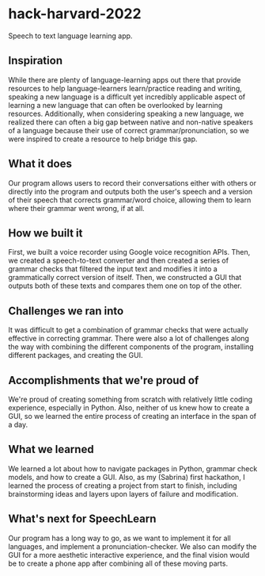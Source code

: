 # hack-harvard-2022

Speech to text language learning app.

## Inspiration
While there are plenty of language-learning apps out there that provide resources to help language-learners learn/practice reading and writing, speaking a new language is a difficult yet incredibly applicable aspect of learning a new language that can often be overlooked by learning resources. Additionally, when considering speaking a new language, we realized there can often a big gap between native and non-native speakers of a language because their use of correct grammar/pronunciation, so we were inspired to create a resource to help bridge this gap.

## What it does
Our program allows users to record their conversations either with others or directly into the program and outputs both the user's speech and a version of their speech that corrects grammar/word choice, allowing them to learn where their grammar went wrong, if at all.

## How we built it
First, we built a voice recorder using Google voice recognition APIs. Then, we created a speech-to-text converter and then created a series of grammar checks that filtered the input text and modifies it into a grammatically correct version of itself. Then, we constructed a GUI that outputs both of these texts and compares them one on top of the other.

## Challenges we ran into
It was difficult to get a combination of grammar checks that were actually effective in correcting grammar. There were also a lot of challenges along the way with combining the different components of the program, installing different packages, and creating the GUI. 

## Accomplishments that we're proud of
We're proud of creating something from scratch with relatively little coding experience, especially in Python. Also, neither of us knew how to create a GUI, so we learned the entire process of creating an interface in the span of a day.

## What we learned
We learned a lot about how to navigate packages in Python, grammar check models, and how to create a GUI. Also, as my (Sabrina) first hackathon, I learned the process of creating a project from start to finish, including brainstorming ideas and layers upon layers of failure and modification.

## What's next for SpeechLearn
Our program has a long way to go, as we want to implement it for all languages, and implement a pronunciation-checker. We also can modify the GUI for a more aesthetic interactive experience, and the final vision would be to create a phone app after combining all of these moving parts.

